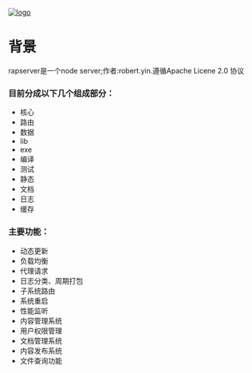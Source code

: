 [![logo](https://robert88.github.io/WEB-INFO/defaultWeb/img/logo.png)](https://robert88.github.io/WEB-INFO/defaultWeb/img/logo.png)
# 背景
rapserver是一个node server;作者:robert.yin.遵循Apache Licene 2.0 协议

### 目前分成以下几个组成部分：
- 核心
- 路由
- 数据
- lib
- exe
- 编译
- 测试
- 静态
- 文档
- 日志
- 缓存

### 主要功能：
- 动态更新
- 负载均衡
- 代理请求
- 日志分类、周期打包
- 子系统路由
- 系统重启
- 性能监听
- 内容管理系统
- 用户权限管理
- 文档管理系统
- 内容发布系统
- 文件查询功能

